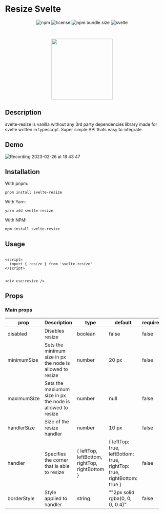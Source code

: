 # Resize Svelte
 
<p align="center">
<img alt="npm" src="https://img.shields.io/npm/v/svelte-resize?logoColor=red&style=for-the-badge">
  <img alt="license" src="https://img.shields.io/badge/License-MIT-black?style=for-the-badge">
  <img alt="npm bundle size" src="https://img.shields.io/bundlephobia/minzip/svelte-resize?color=brightgreen&style=for-the-badge">
  <img alt="svelte" src="https://img.shields.io/badge/Made-for%20Svelte-red?style=for-the-badge&logo=svelte">
</p>
<br>

<p align="center">
<img src="https://user-images.githubusercontent.com/33371586/221412630-75532820-7067-4a12-be87-ff3fa47aee9d.png" width="200px" />
</p>


## Description

svelte-resize is vanilla without any 3rd party dependencies library made for svelte written in typescript. Super simple API thats easy to integrate.

## Demo

![Recording 2023-02-26 at 18 43 47](https://user-images.githubusercontent.com/33371586/221412647-157d40d9-06cc-459b-9e55-c499aa785158.gif)


## Installation


With pnpm:

```sh
pnpm install svelte-resize
```

With Yarn:

```sh
yarn add svelte-resize
```


With NPM:

```sh
npm install svelte-resize
```

## Usage

```svelte

<script>
  import { resize } from 'svelte-resize'
</script>


<div use:resize />

```


## Props

### Main props

| prop     | Description                                                                        | type                                | default  | required |
| -------- | ---------------------------------------------------------------------------------- | ----------------------------------- | -------- | --------|
| disabled | Disables resize       | boolean                              | false       | false|
| minimumSize     | Sets the minimum size in px the node is allowed to resize              | number                              | 20 px        | false|
| maximumSize | Sets the maxiumum size in px the node is allowed to resize |  number | null     | false
| handlerSize    | Size of the resize handler                                                               | number     | 10 px | false
| handler      | Specifies the corner that is able to resize                                                             | { leftTop, leftBottom, rightTop, rightBottom }                              | { leftTop: true, leftBottom: true, rightTop: true, rightBottom: true }       | false
| borderStyle   | Style applied to handler               | string                             | ""2px solid rgba(0, 0, 0, 0.4)"    | false
